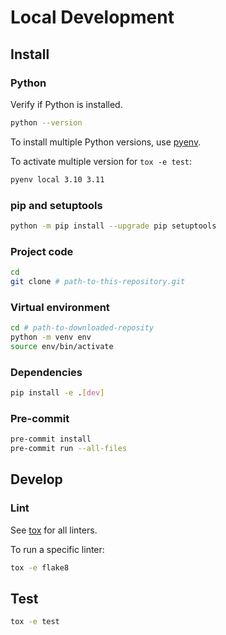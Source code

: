 # Local Development
## Install
### Python
Verify if Python is installed.
```sh
python --version
```

To install multiple Python versions, use [pyenv](https://github.com/pyenv/pyenv).

To activate multiple version for `tox -e test`:
```sh
pyenv local 3.10 3.11
```

### pip and setuptools
```sh
python -m pip install --upgrade pip setuptools
```

### Project code
```sh
cd
git clone # path-to-this-repository.git
```

### Virtual environment
```sh
cd # path-to-downloaded-reposity
python -m venv env
source env/bin/activate
```

### Dependencies
```sh
pip install -e .[dev]
```

### Pre-commit
```sh
pre-commit install
pre-commit run --all-files
```

## Develop
### Lint
See [tox](pyproject.toml) for all linters.

To run a specific linter:
```sh
tox -e flake8
```

## Test
```sh
tox -e test
```
